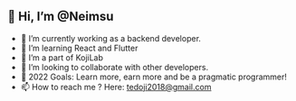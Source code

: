 ##  👋 Hi, I’m @Neimsu
- 🌱 I’m currently working as a backend developer.
- 🌱 I’m learning React and Flutter
- 💞️ I’m a part of KojiLab
- 👯 I’m looking to collaborate with other developers.
- 🥅 2022 Goals: Learn more, earn more and be a pragmatic programmer!
- 📫 How to reach me ? Here: tedoji2018@gmail.com

[linkedin]: https://www.linkedin.com/in/nem-su-ba094b218/
<!---
yunnam21/yunnam21 is a ✨ special ✨ repository because its `README.md` (this file) appears on your GitHub profile.
You can click the Preview link to take a look at your changes.
--->
